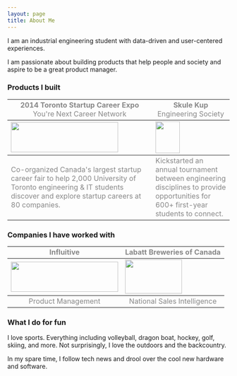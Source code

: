 ```yaml
---
layout: page
title: About Me
---
```


I am an industrial engineering student with data-driven and user-centered experiences.

I am passionate about building products that help people and society and aspire to be a great product manager.

### Products I built
<table>
<tbody>
<tr>
	<td style="text-align: center;"><span style="color: #888888;"><strong>2014 Toronto Startup Career Expo</strong><br>
	You're Next Career Network</span>
	</td>
	<td style="text-align: center;"><span style="color: #888888;"><strong>Skule Kup</strong>
	<br>Engineering Society</span>
	</td>
</tr>
</tbody>
<tbody>
	<tr>
		<td>
		<a href="http://yourenext.ca"><img class="center-img" alt="" src="https://lh3.googleusercontent.com/-xPjutwLRgfA/U_FtP6JwLlI/AAAAAAAAITU/VTVyZxeuRHk/w940-h268-no/YNCN.png" width="243" height="68" /></a>
		</td>
		<td>
		<a href="http://skule.ca"><img class="center-img" alt="" src="https://lh6.googleusercontent.com/-hGK_sqzBlno/U_Ft7g-w04I/AAAAAAAAITk/FnvncuxJRhA/w491-h645-no/engsoc.png" width="55" height="72" /></a>
		</td>
	</tr>
</tbody>
<tbody>
	<tr>
		<td style="text-align: left;"><span style="color: #888888;">Co-organized Canada's largest startup career fair to help 2,000 University of Toronto engineering &amp; IT students discover and explore startup careers at 80 companies.</span>
		</td>
		<td style="text-align: left;"><span style="color: #888888;">Kickstarted an annual tournament between engineering disciplines to provide opportunities for 600+ first-year students to connect.</span>
		</td>
	</tr>
</tbody>
</table>

### Companies I have worked with
<table>
<tbody>
	<tr>
		<td style="text-align: center;"><span style="color: #888888;"><strong>Influitive</strong></span></td>
		<td style="text-align: center;"><span style="color: #888888;"><strong>Labatt Breweries of Canada</strong></span></td>
	</tr>
</tbody>
<tbody>
	<tr>
		<td>
		<a href="http://influitive.com"><img class="center-img" alt="" src="https://lh6.googleusercontent.com/-WVsVOitm96g/U_FoYeieXaI/AAAAAAAAITA/YACYyGWDM5g/w724-h201-no/influitive.png" width="243" height="68" /></a>
		</td>
		<td>
		<a href="http://www.labatt.com/?language=en"><img class="center-img" alt="" src="https://lh5.googleusercontent.com/-1qfBZ1AmSLQ/U_FyfCGh_aI/AAAAAAAAITw/pzxXFpNWfvE/w197-h116-no/labatt.jpg" width="129" height="77" /></a>
		</td>
	</tr>
</tbody>
<tbody>
	<tr>
		<td style="text-align: center;"><span style="color: #888888;">Product Management</span></td>
		<td style="text-align: center;"><span style="color: #888888;">National Sales Intelligence</span></td>
	</tr>
</tbody>
</table>

### What I do for fun
I love sports. Everything including volleyball, dragon boat, hockey, golf, skiing, and more. Not surprisingly, I love the outdoors and the backcountry.

In my spare time, I follow tech news and drool over the cool new hardware and software.

